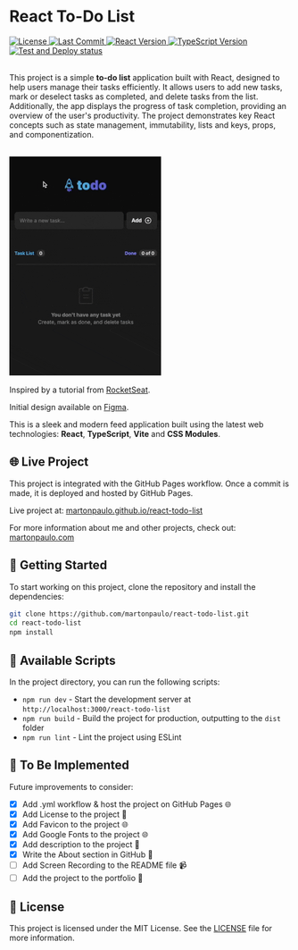 # React To-Do List

<div>
  <a href="https://github.com/martonpaulo/react-todo-list/blob/main/LICENSE">
    <img
      src="https://img.shields.io/github/license/martonpaulo/react-todo-list"
      alt="License"
    />
  </a>

  <a href="https://github.com/martonpaulo/react-todo-list/commits/main/">
    <img
      src="https://img.shields.io/github/last-commit/martonpaulo/react-todo-list"
      alt="Last Commit"
    />
  </a>

  <a href="https://github.com/martonpaulo/react-todo-list/blob/main/package.json">
    <img
      src="https://img.shields.io/github/package-json/dependency-version/martonpaulo/react-todo-list/react"
      alt="React Version"
    />
  </a>

  <a href="https://github.com/search?q=repo%3Amartonpaulo%2Freact-todo-list++language%3ATypeScript">
    <img
      src="https://img.shields.io/github/package-json/dependency-version/martonpaulo/react-todo-list/dev/typescript"
      alt="TypeScript Version"
    />
  </a>
</div>

<div>
  <a href="https://github.com/martonpaulo/react-todo-list/actions/workflows/deploy.yml">
    <img
      src="https://github.com/martonpaulo/react-todo-list/actions/workflows/deploy.yml/badge.svg"
      alt="Test and Deploy status"
    />
  </a>
</div>

<br />

This project is a simple **to-do list** application built with React, designed to help users manage their tasks efficiently. It allows users to add new tasks, mark or deselect tasks as completed, and delete tasks from the list. Additionally, the app displays the progress of task completion, providing an overview of the user's productivity. The project demonstrates key React concepts such as state management, immutability, lists and keys, props, and componentization.

<br />

<img alt="Recording of live application" src="public/recording.gif" />

<br />

Inspired by a tutorial from [RocketSeat](https://www.rocketseat.com.br/).

Initial design available on [Figma](https://www.figma.com/design/LEqdd2mzfcSPJn0LnT1Vbl/React-To-Do-List).

This is a sleek and modern feed application built using the latest web technologies: **React**, **TypeScript**, **Vite** and **CSS Modules**.

## 🌐 Live Project

This project is integrated with the GitHub Pages workflow. Once a commit is made, it is deployed and hosted by GitHub Pages.

Live project at: [martonpaulo.github.io/react-todo-list](https://martonpaulo.github.io/react-todo-list)

For more information about me and other projects, check out: [martonpaulo.com](https://martonpaulo.com)

## 🚀 Getting Started

To start working on this project, clone the repository and install the dependencies:

```bash
git clone https://github.com/martonpaulo/react-todo-list.git
cd react-todo-list
npm install
```

## 📜 Available Scripts

In the project directory, you can run the following scripts:

- `npm run dev` - Start the development server at `http://localhost:3000/react-todo-list`
- `npm run build` - Build the project for production, outputting to the `dist` folder
- `npm run lint` - Lint the project using ESLint

## 🔧 To Be Implemented

Future improvements to consider:

- [x] Add .yml workflow & host the project on GitHub Pages 🌐
- [x] Add License to the project 📜
- [x] Add Favicon to the project 🌐
- [x] Add Google Fonts to the project 🌐
- [x] Add description to the project 📝
- [x] Write the About section in GitHub 📄
- [ ] Add Screen Recording to the README file 📹
- [ ] Add the project to the portfolio 📂

## 📄 License

This project is licensed under the MIT License. See the [LICENSE](LICENSE) file for more information.

